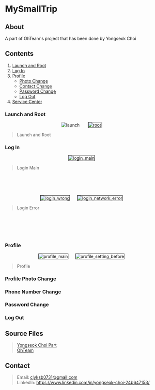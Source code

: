 # MySmallTrip

## About
A part of OhTeam's project that has been done by Yongseok Choi 

## Contents
1. [Launch and Root](#Launch-and-Root)  
2. [Log In](#Log-In)  
3. [Profile](#Profile)
    - [Photo Change](#Profile-Photo-Change)
    - [Contact Change](#Phone-Number-Change)
    - [Password Change](#Password-Change)
    - [Log Out](#Log-Out)
4. [Service Center](#Service-Center)  

### Launch and Root
<div align="center">
<img src="./contents/LaunchScreen.png" alt="launch" "display:inline-block">
&nbsp;&nbsp;&nbsp;&nbsp;&nbsp;
<img src="./contents/Root.png" alt="root" border="1" style="display:inline-block">
</div>

> Launch and Root

### Log In
<div align="center">
<img src="./contents/LogIn_Main.png" alt="login_main" border="1" style="display:inline-block">
</div>

> Login Main

<br>
<br>
<br>
<br>

<div align="center">
<img src="./contents/LogIn_Wrong.png" alt="login_wrong" border="1" style="display:inline-block">
&nbsp;&nbsp;&nbsp;&nbsp;
<img src="./contents/LogIn_Network_Error.png" alt="login_network_error" border="1" style="display:inline-block">
</div>

> Login Error

<br>
<br>
<br>
<br>

### Profile
<div align="center">
<img src="./contents/Profile_Main.png" alt="profile_main" border="1" style="display:inline-block">
&nbsp;&nbsp;&nbsp;&nbsp;
<img src="./contents/Profile_Setting_Before.png" alt="profile_setting_before" border="1" style="display:inline-block">
</div>

> Profile

### Profile Photo Change

### Phone Number Change

### Password Change

### Log Out

## Source Files
> [Yongseok Choi Part](https://github.com/OhTeam/My_Small_Trip/tree/YS)  
> [OhTeam](https://github.com/OhTeam/My_Small_Trip)

## Contact
> Email: clyksb0731@gmail.com  
> LinkedIn: https://www.linkedin.com/in/yongseok-choi-24b647153/